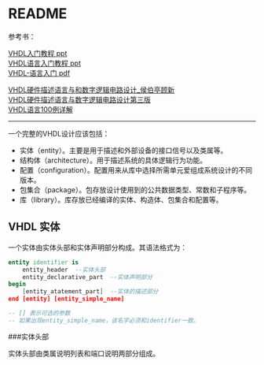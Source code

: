 <!-- README.md --- 
;; 
;; Description: 
;; Author: Hongyi Wu(吴鸿毅)
;; Email: wuhongyi@qq.com 
;; Created: 五 7月 28 16:36:00 2017 (+0800)
;; Last-Updated: 三 8月 30 20:57:26 2017 (+0800)
;;           By: Hongyi Wu(吴鸿毅)
;;     Update #: 7
;; URL: http://wuhongyi.cn -->

# README

参考书：

[VHDL入门教程 ppt](http://wuhongyi.cn/FPGANote/pdf/VHDL/VHDL入门教程.ppt)  
[VHDL语言入门教程 ppt](http://wuhongyi.cn/FPGANote/pdf/VHDL/VHDL语言入门教程.ppt)  
[VHDL-语言入门 pdf](http://wuhongyi.cn/FPGANote/pdf/VHDL/VHDL-语言入门.pdf)


[VHDL硬件描述语言与和数字逻辑电路设计_侯伯亭顾新](http://wuhongyi.cn/FPGANote/pdf/VHDL/VHDL硬件描述语言与和数字逻辑电路设计_侯伯亭顾新.pdf)  
[VHDL硬件描述语言与数字逻辑电路设计第三版](http://wuhongyi.cn/FPGANote/pdf/VHDL/VHDL硬件描述语言与数字逻辑电路设计第三版.pdf)  
[VHDL语言100例详解](http://wuhongyi.cn/FPGANote/pdf/VHDL/VHDL语言100例详解.pdf)

----

一个完整的VHDL设计应该包括：
- 实体（entity）。主要是用于描述和外部设备的接口信号以及类属等。
- 结构体（architecture）。用于描述系统的具体逻辑行为功能。
- 配置（configuration）。配置用来从库中选择所需单元爱组成系统设计的不同版本。
- 包集合（package）。包存放设计使用到的公共数据类型、常数和子程序等。
- 库（library）。库存放已经编译的实体、构造体、包集合和配置等。


## VHDL 实体

一个实体由实体头部和实体声明部分构成。其语法格式为：

```vhdl
entity identifier is
	entity_header  --实体头部
	entity_declarative_part  --实体声明部分
begin
	[entity_atatement_part]  --实体的描述部分
end [entity] [entity_simple_name]

-- [] 表示可选的参数
-- 如果出现entity_simple_name，该名字必须和identifier一致。
```


###实体头部

实体头部由类属说明列表和端口说明两部分组成。








<!-- README.md ends here -->
